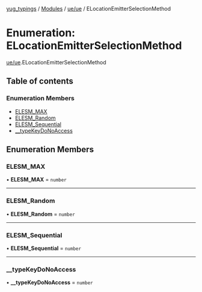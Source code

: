 [yug_typings](../README.md) / [Modules](../modules.md) / [ue/ue](../modules/ue_ue.md) / ELocationEmitterSelectionMethod

# Enumeration: ELocationEmitterSelectionMethod

[ue/ue](../modules/ue_ue.md).ELocationEmitterSelectionMethod

## Table of contents

### Enumeration Members

- [ELESM\_MAX](ue_ue.ELocationEmitterSelectionMethod.md#elesm_max)
- [ELESM\_Random](ue_ue.ELocationEmitterSelectionMethod.md#elesm_random)
- [ELESM\_Sequential](ue_ue.ELocationEmitterSelectionMethod.md#elesm_sequential)
- [\_\_typeKeyDoNoAccess](ue_ue.ELocationEmitterSelectionMethod.md#__typekeydonoaccess)

## Enumeration Members

### ELESM\_MAX

• **ELESM\_MAX** = `number`

___

### ELESM\_Random

• **ELESM\_Random** = `number`

___

### ELESM\_Sequential

• **ELESM\_Sequential** = `number`

___

### \_\_typeKeyDoNoAccess

• **\_\_typeKeyDoNoAccess** = `number`
